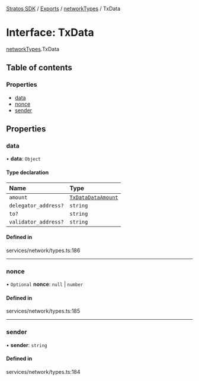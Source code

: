 [Stratos SDK](../README.md) / [Exports](../modules.md) / [networkTypes](../modules/networkTypes.md) / TxData

# Interface: TxData

[networkTypes](../modules/networkTypes.md).TxData

## Table of contents

### Properties

- [data](networkTypes.TxData.md#data)
- [nonce](networkTypes.TxData.md#nonce)
- [sender](networkTypes.TxData.md#sender)

## Properties

### data

• **data**: `Object`

#### Type declaration

| Name | Type |
| :------ | :------ |
| `amount` | [`TxDataDataAmount`](../modules/networkTypes.md#txdatadataamount) |
| `delegator_address?` | `string` |
| `to?` | `string` |
| `validator_address?` | `string` |

#### Defined in

services/network/types.ts:186

___

### nonce

• `Optional` **nonce**: ``null`` \| `number`

#### Defined in

services/network/types.ts:185

___

### sender

• **sender**: `string`

#### Defined in

services/network/types.ts:184
